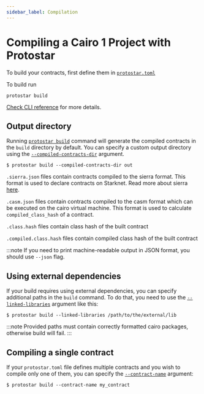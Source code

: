 ```yaml
---
sidebar_label: Compilation
---
```


# Compiling a Cairo 1 Project with Protostar

To build your contracts, first define them in [`protostar.toml`](../04-protostar-toml.md#contracts-section)

To build run

```shell title="build"
protostar build
```

[Check CLI reference](../../cli-reference.md#build) for more details.

## Output directory

Running [`protostar build`](../../cli-reference.md#build) command will generate the compiled contracts in
the `build` directory by default.
You can specify a custom output directory using
the [`--compiled-contracts-dir`](../../cli-reference#compiled-contracts-dir-pathbuild-1) argument.

```shell title="Example"
$ protostar build --compiled-contracts-dir out
```

`.sierra.json` files contain contracts compiled to the sierra format. This format is used to declare contracts on
Starknet.
Read more about
sierra [here](https://docs.starknet.io/documentation/architecture_and_concepts/Contracts/cairo-1-and-sierra).

`.casm.json` files contain contracts compiled to the casm format which can be executed on the cairo virtual machine. This
format is used to calculate `compiled_class_hash` of a contract.

`.class.hash` files contain class hash of the built contract

`.compiled.class.hash` files contain compiled class hash of the built contract

:::note
If you need to print machine-readable output in JSON format, you should use `--json` flag.

## Using external dependencies

If your build requires using external dependencies, you can specify additional paths in the `build` command. To
do that, you need to use the [`--linked-libraries`](../../cli-reference.md#linked-libraries-path) argument like this:

```
$ protostar build --linked-libraries /path/to/the/external/lib
```

:::note
Provided paths must contain correctly formatted cairo packages, otherwise build will fail.
:::

## Compiling a single contract

If your `protostar.toml` file defines multiple contracts and you wish to compile only one of them, you can specify
the [`--contract-name`](../../cli-reference.md#--contract-name-string-1) argument:

```
$ protostar build --contract-name my_contract
```
